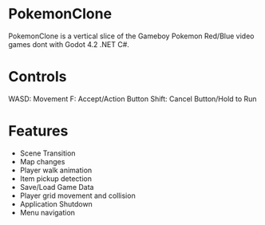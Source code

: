 # PokemonClone
PokemonClone is a vertical slice of the Gameboy Pokemon Red/Blue video games dont with Godot 4.2 .NET C#.

# Controls
WASD: Movement
F: Accept/Action Button
Shift: Cancel Button/Hold to Run

# Features
- Scene Transition
- Map changes
- Player walk animation
- Item pickup detection
- Save/Load Game Data
- Player grid movement and collision
- Application Shutdown
- Menu navigation
